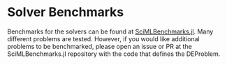 # Solver Benchmarks

Benchmarks for the solvers can be found at [SciMLBenchmarks.jl](https://github.com/SciML/SciMLBenchmarks.jl).
Many different problems are tested. However, if you would like additional problems to be benchmarked, please open an issue or PR at the SciMLBenchmarks.jl repository with the code that defines the DEProblem.
